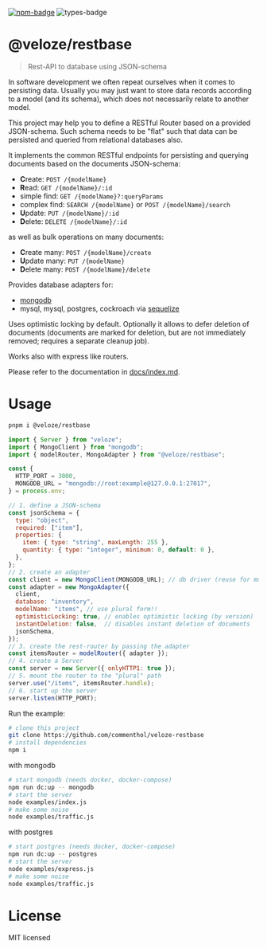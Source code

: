 [![npm-badge][npm-badge]][npm]
![types-badge][types-badge]

# @veloze/restbase

> Rest-API to database using JSON-schema

In software development we often repeat ourselves when it comes to persisting
data. Usually you may just want to store data records according to a model (and
its schema), which does not necessarily relate to another model.

This project may help you to define a RESTful Router based on a provided
JSON-schema. Such schema needs to be "flat" such that data can be persisted and
queried from relational databases also.

It implements the common RESTful endpoints for persisting and querying documents
based on the documents JSON-schema:

- **C**reate: `POST /{modelName}`
- **R**ead: `GET /{modelName}/:id`
- simple find: `GET /{modelName}?:queryParams`
- complex find: `SEARCH /{modelName}` or `POST /{modelName}/search`
- **U**pdate: `PUT /{modelName}/:id`
- **D**elete: `DELETE /{modelName}/:id`

as well as bulk operations on many documents:

- **C**reate many: `POST /{modelName}/create`
- **U**pdate many: `PUT /{modelName}`
- **D**elete many: `POST /{modelName}/delete`

Provides database adapters for:

- [mongodb](https://www.mongodb.com/docs/drivers/node/current/)
- mysql, mysql, postgres, cockroach via [sequelize](https://sequelize.org/)

Uses optimistic locking by default. Optionally it allows to defer deletion of
documents (documents are marked for deletion, but are not immediately removed;
requires a separate cleanup job).

Works also with express like routers.

Please refer to the documentation in [docs/index.md](./docs/index.md).

# Usage

```sh
pnpm i @veloze/restbase
```

```js
import { Server } from "veloze";
import { MongoClient } from "mongodb";
import { modelRouter, MongoAdapter } from "@veloze/restbase";

const {
  HTTP_PORT = 3000,
  MONGODB_URL = "mongodb://root:example@127.0.0.1:27017",
} = process.env;

// 1. define a JSON-schema
const jsonSchema = {
  type: "object",
  required: ["item"],
  properties: {
    item: { type: "string", maxLength: 255 },
    quantity: { type: "integer", minimum: 0, default: 0 },
  },
};
// 2. create an adapter
const client = new MongoClient(MONGODB_URL); // db driver (reuse for multiple data object)
const adapter = new MongoAdapter({
  client,
  database: "inventory",
  modelName: "items", // use plural form!!
  optimisticLocking: true, // enables optimistic locking (by version)
  instantDeletion: false,  // disables instant deletion of documents
  jsonSchema,
});
// 3. create the rest-router by passing the adapter
const itemsRouter = modelRouter({ adapter });
// 4. create a Server
const server = new Server({ onlyHTTP1: true });
// 5. mount the router to the "plural" path
server.use("/items", itemsRouter.handle);
// 6. start up the server
server.listen(HTTP_PORT);
```

Run the example:

```sh
# clone this project
git clone https://github.com/commenthol/veloze-restbase
# install dependencies
npm i
```

with mongodb
```sh
# start mongodb (needs docker, docker-compose)
npm run dc:up -- mongodb
# start the server
node examples/index.js
# make some noise
node examples/traffic.js
```

with postgres
```sh
# start postgres (needs docker, docker-compose)
npm run dc:up -- postgres
# start the server
node examples/express.js
# make some noise
node examples/traffic.js
```

# License

MIT licensed

[npm-badge]: https://badgen.net/npm/v/@veloze/restbase
[npm]: https://www.npmjs.com/package/@veloze/restbase
[types-badge]: https://badgen.net/npm/types/@veloze/restbase

